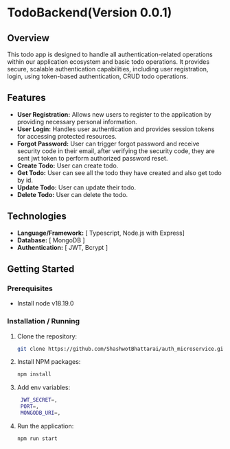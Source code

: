 # TodoBackend(Version 0.0.1)

## Overview

This todo app is designed to handle all authentication-related operations within our application ecosystem and basic todo operations. It provides secure, scalable authentication capabilities, including user registration, login, using token-based authentication, CRUD todo operations.

## Features

- **User Registration:** Allows new users to register to the application by providing necessary personal information.
- **User Login:** Handles user authentication and provides session tokens for accessing protected resources.
- **Forgot Password:** User can trigger forgot password and receive security code in their email, after verifying the security code, they are sent jwt token to perform authorized password reset.
- **Create Todo:** User can create todo.
- **Get Todo:** User can see all the todo they have created and also get todo by id.
- **Update Todo:** User can update their todo.
- **Delete Todo:** User can delete the todo.

## Technologies

- **Language/Framework:** [ Typescript, Node.js with Express]
- **Database:** [ MongoDB ]
- **Authentication:** [ JWT, Bcrypt ]

## Getting Started

### Prerequisites

- Install node v18.19.0

### Installation / Running

1. Clone the repository:

   ```bash
   git clone https://github.com/ShashwotBhattarai/auth_microservice.git
   ```

2. Install NPM packages:

   ```bash
   npm install
   ```

3. Add env variables:

   ```bash
    JWT_SECRET=,
    PORT=,
    MONGODB_URI=,
   ```

4. Run the application:

   ```bash
   npm run start
   ```
